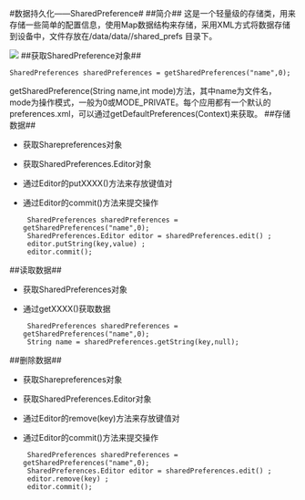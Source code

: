 #数据持久化——SharedPreference#
##简介##
这是一个轻量级的存储类，用来存储一些简单的配置信息，使用Map数据结构来存储，采用XML方式将数据存储到设备中，文件存放在/data/data/<package name>/shared_prefs 目录下。

![](http://img.my.csdn.net/uploads/201109/27/0_1317125587np98.gif)
##获取SharedPreference对象##

    SharedPreferences sharedPreferences = getSharedPreferences("name",0);
getSharedPreference(String name,int mode)方法，其中name为文件名，mode为操作模式，一般为0或MODE_PRIVATE。每个应用都有一个默认的preferences.xml，可以通过getDefaultPreferences(Context)来获取。
##存储数据##
 - 获取Sharepreferences对象
 - 获取SharedPreferences.Editor对象
 - 通过Editor的putXXXX()方法来存放键值对
 - 通过Editor的commit()方法来提交操作
	 
	    SharedPreferences sharedPreferences = getSharedPreferences("name",0);
        SharedPreferences.Editor editor = sharedPreferences.edit() ;
        editor.putString(key,value) ;
        editor.commit();

##读取数据##

 - 获取SharedPreferences对象
 - 通过getXXXX()获取数据

		SharedPreferences sharedPreferences = getSharedPreferences("name",0);
        String name = sharedPreferences.getString(key,null);

##删除数据##

 - 获取Sharepreferences对象
 - 获取SharedPreferences.Editor对象
 - 通过Editor的remove(key)方法来存放键值对
 - 通过Editor的commit()方法来提交操作

		SharedPreferences sharedPreferences = getSharedPreferences("name",0);
        SharedPreferences.Editor editor = sharedPreferences.edit() ;
        editor.remove(key) ;
        editor.commit();
